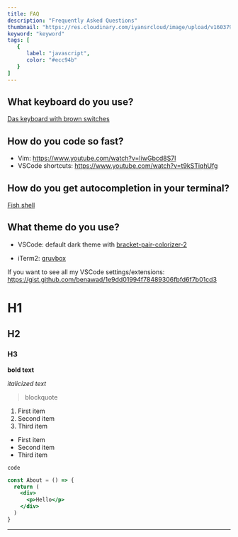 ```yaml
---
title: FAQ
description: "Frequently Asked Questions"
thumbnail: "https://res.cloudinary.com/iyansrcloud/image/upload/v1603790245/iyan-content/photo_1555099962_4199c345e5dd_9685824313_d9-DScbjch_eyiwtw.jpg"
keyword: "keyword"
tags: [
   {
      label: "javascript",
      color: "#ecc94b"
   }
]
---
```


## What keyboard do you use?

[Das keyboard with brown switches](https://www.daskeyboard.com/daskeyboard-4-professional/)

## How do you code so fast?

- Vim: https://www.youtube.com/watch?v=IiwGbcd8S7I
- VSCode shortcuts: https://www.youtube.com/watch?v=t9kSTiqhUfg

## How do you get autocompletion in your terminal?

[Fish shell](https://fishshell.com/)

## What theme do you use?

- VSCode: default dark theme with [bracket-pair-colorizer-2](https://marketplace.visualstudio.com/items?itemName=CoenraadS.bracket-pair-colorizer-2)

- iTerm2: [gruvbox](https://github.com/morhetz/gruvbox-contrib)

If you want to see all my VSCode settings/extensions: https://gist.github.com/benawad/1e9dd01994f78489306fbfd6f7b01cd3

# H1
## H2
### H3

**bold text**

*italicized text*

> blockquote

1. First item
2. Second item
3. Third item

- First item
- Second item
- Third item

`code`

```jsx
const About = () => {
  return (
    <div>
      <p>Hello</p>
    </div>
  )
}
```

---